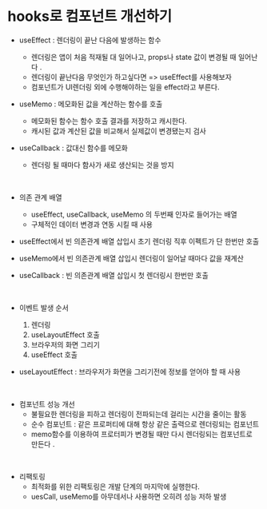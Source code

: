 # hooks로 컴포넌트 개선하기

- useEffect : 렌더링이 끝난 다음에 발생하는 함수

  - 렌더링은 앱이 처음 적재될 대 일어나고, props나 state 값이 변경될 때 일어난다
    .
  - 렌더링이 끝난다음 무엇인가 하고싶다면 => useEffect를 사용해보자
  - 컴포넌트가 UI렌더링 외에 수행해야하는 일을 effect라고 부른다.

- useMemo : 메모화된 값을 계산하는 함수를 호출

  - 메모화된 함수는 함수 호출 결과를 저장하고 캐시한다.
  - 캐시된 값과 계산된 값을 비교해서 실제값이 변경됐는지 검사

- useCallback : 값대신 함수를 메모화

  - 렌더링 될 때마다 함사가 새로 생산되는 것을 방지

<br>

- 의존 관계 배열

  - useEffect, useCallback, useMemo 의 두번째 인자로 들어가는 배열
  - 구체적인 데이터 변경과 연동 시킬 때 사용

- useEffect에서 빈 의존관계 배열 삽입시 초기 렌더링 직후 이펙트가 단 한번만 호출

- useMemo에서 빈 의존관계 배열 삽입시 렌더링이 일어날 때마다 값을 재계산
- useCallback : 빈 의존관계 배열 삽입시 첫 렌더링시 한번만 호출

<br>

- 이벤트 발생 순서

  1. 렌더링
  2. useLayoutEffect 호출
  3. 브라우저의 화면 그리기
  4. useEffect 호출

- useLayoutEffect : 브라우저가 화면을 그리기전에 정보를 얻어야 할 때 사용

<br>

- 컴포넌트 성능 개선
  - 불필요한 렌더링을 피하고 렌더링이 전파되는데 걸리는 시간을 줄이는 활동
  - 순수 컴포넌트 : 같은 프로퍼티에 대해 항상 같은 출력으로 렌더링되는 컴포넌트
  - memo함수를 이용하여 프로터피가 변경될 때만 다시 렌더링되는 컴포넌트로 만든다
    .

<br>

- 리팩토링
  - 최적화를 위한 리팩토링은 개발 단계의 마지막에 실행한다.
  - uesCall, useMemo를 아무데서나 사용하면 오히려 성능 저하 발생
